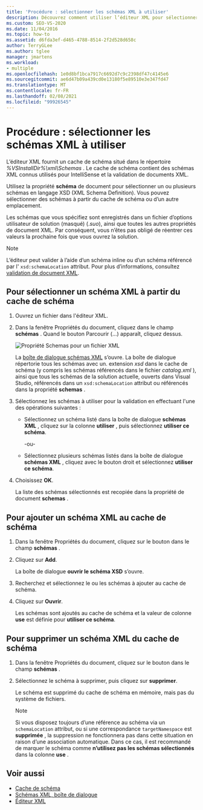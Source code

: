 ```yaml
---
title: 'Procédure : sélectionner les schémas XML à utiliser'
description: Découvrez comment utiliser l’éditeur XML pour sélectionner un schéma XML à partir du cache de schéma qui comprend des schémas XML connus utilisés pour IntelliSense et la validation de document XML.
ms.custom: SEO-VS-2020
ms.date: 11/04/2016
ms.topic: how-to
ms.assetid: d6fda3ef-d465-4788-8514-2f2d528d658c
author: TerryGLee
ms.author: tglee
manager: jmartens
ms.workload:
- multiple
ms.openlocfilehash: 1e0d8bf1bca7917c6692d7c9c2398df47c4145e6
ms.sourcegitcommit: ae6d47b09a439cd0e13180f5e89510e3e347fd47
ms.translationtype: MT
ms.contentlocale: fr-FR
ms.lasthandoff: 02/08/2021
ms.locfileid: "99926545"
---
```

# <a name="how-to-select-the-xml-schemas-to-use"></a>Procédure : sélectionner les schémas XML à utiliser

L’éditeur XML fournit un cache de schéma situé dans le répertoire *%VSInstallDir%\xml\Schemas* . Le cache de schéma contient des schémas XML connus utilisés pour IntelliSense et la validation de documents XML.

Utilisez la propriété **schéma** de document pour sélectionner un ou plusieurs schémas en langage XSD (XML Schema Definition). Vous pouvez sélectionner des schémas à partir du cache de schéma ou d’un autre emplacement.

Les schémas que vous spécifiez sont enregistrés dans un fichier d’options utilisateur de solution (masqué) (.*suo*), ainsi que toutes les autres propriétés de document XML. Par conséquent, vous n’êtes pas obligé de réentrer ces valeurs la prochaine fois que vous ouvrez la solution.

> [!NOTE]
> L’éditeur peut valider à l’aide d’un schéma inline ou d’un schéma référencé par l' `xsd:schemaLocation` attribut. Pour plus d’informations, consultez [validation de document XML](../xml-tools/xml-document-validation.md).

## <a name="to-select-an-xml-schema-from-the-schema-cache"></a>Pour sélectionner un schéma XML à partir du cache de schéma

1. Ouvrez un fichier dans l'éditeur XML.

2. Dans la fenêtre Propriétés du document, cliquez dans le champ **schémas** . Quand le bouton Parcourir (...) apparaît, cliquez dessus.

   ![Propriété Schemas pour un fichier XML](media/properties-schemas.png)

   La [boîte de dialogue schémas XML](xml-schemas-dialog-box.md) s’ouvre. La boîte de dialogue répertorie tous les schémas avec un. extension *xsd* dans le cache de schéma (y compris les schémas référencés dans le fichier *catalog.xml* ), ainsi que tous les schémas de la solution actuelle, ouverts dans Visual Studio, référencés dans un `xsd:schemaLocation` attribut ou référencés dans la propriété **schemas** .

3. Sélectionnez les schémas à utiliser pour la validation en effectuant l'une des opérations suivantes :

   - Sélectionnez un schéma listé dans la boîte de dialogue **schémas XML** , cliquez sur la colonne **utiliser** , puis sélectionnez **utiliser ce schéma**.

     -ou-

   - Sélectionnez plusieurs schémas listés dans la boîte de dialogue **schémas XML** , cliquez avec le bouton droit et sélectionnez **utiliser ce schéma**.

4. Choisissez **OK**.

   La liste des schémas sélectionnés est recopiée dans la propriété de document **schemas** .

## <a name="to-add-an-xml-schema-to-the-schema-cache"></a>Pour ajouter un schéma XML au cache de schéma

1. Dans la fenêtre Propriétés du document, cliquez sur le bouton dans le champ **schémas** .

2. Cliquez sur **Add**.

   La boîte de dialogue **ouvrir le schéma XSD** s’ouvre.

3. Recherchez et sélectionnez le ou les schémas à ajouter au cache de schéma.

4. Cliquez sur **Ouvrir**.

   Les schémas sont ajoutés au cache de schéma et la valeur de colonne **use** est définie pour **utiliser ce schéma**.

## <a name="to-delete-an-xml-schema-from-the-schema-cache"></a>Pour supprimer un schéma XML du cache de schéma

1. Dans la fenêtre Propriétés du document, cliquez sur le bouton dans le champ **schémas** .

2. Sélectionnez le schéma à supprimer, puis cliquez sur **supprimer**.

   Le schéma est supprimé du cache de schéma en mémoire, mais pas du système de fichiers.

   > [!NOTE]
   > Si vous disposez toujours d’une référence au schéma via un `schemaLocation` attribut, ou si une correspondance `targetNamespace` est **supprimée** , la suppression ne fonctionnera pas dans cette situation en raison d’une association automatique. Dans ce cas, il est recommandé de marquer le schéma comme **n’utilisez pas les schémas sélectionnés** dans la colonne **use** .

## <a name="see-also"></a>Voir aussi

- [Cache de schéma](../xml-tools/schema-cache.md)
- [Schémas XML, boîte de dialogue](../xml-tools/xml-schemas-dialog-box.md)
- [Éditeur XML](../xml-tools/xml-editor.md)
